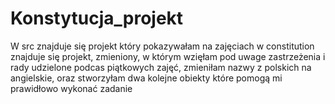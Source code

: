# Konstytucja_projekt
W src znajduje się projekt który pokazywałam na zajęciach
w constitution znajduje się projekt, zmieniony, w którym wzięłam pod uwage zastrzeżenia i rady udzielone podcas piątkowych zajęć, zmieniłam nazwy z polskich na angielskie, oraz stworzyłam dwa kolejne obiekty które pomogą mi prawidłowo wykonać zadanie 
